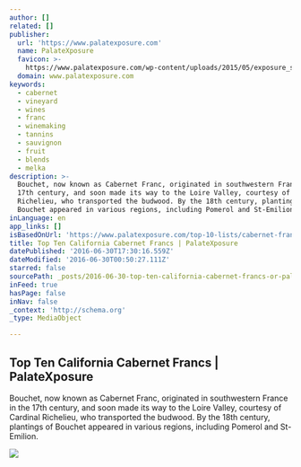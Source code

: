 ```yaml
---
author: []
related: []
publisher:
  url: 'https://www.palatexposure.com'
  name: PalateXposure
  favicon: >-
    https://www.palatexposure.com/wp-content/uploads/2015/05/exposure_style2-018048_-_2.jpg
  domain: www.palatexposure.com
keywords:
  - cabernet
  - vineyard
  - wines
  - franc
  - winemaking
  - tannins
  - sauvignon
  - fruit
  - blends
  - melka
description: >-
  Bouchet, now known as Cabernet Franc, originated in southwestern France in the
  17th century, and soon made its way to the Loire Valley, courtesy of Cardinal
  Richelieu, who transported the budwood. By the 18th century, plantings of
  Bouchet appeared in various regions, including Pomerol and St-Emilion.
inLanguage: en
app_links: []
isBasedOnUrl: 'https://www.palatexposure.com/top-10-lists/cabernet-francs/'
title: Top Ten California Cabernet Francs | PalateXposure
datePublished: '2016-06-30T17:30:16.559Z'
dateModified: '2016-06-30T00:50:27.111Z'
starred: false
sourcePath: _posts/2016-06-30-top-ten-california-cabernet-francs-or-palatexposure.md
inFeed: true
hasPage: false
inNav: false
_context: 'http://schema.org'
_type: MediaObject

---
```

<article style=""><h1>Top Ten California Cabernet Francs | PalateXposure</h1><p>Bouchet, now known as Cabernet Franc, originated in southwestern France in the 17th century, and soon made its way to the Loire Valley, courtesy of Cardinal Richelieu, who transported the budwood. By the 18th century, plantings of Bouchet appeared in various regions, including Pomerol and St-Emilion.</p><img src="https://www.palatexposure.com/wp-content/uploads/2015/07/cab-franc-grapes-into-the-crush.jpg" /></article>